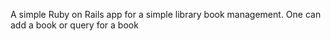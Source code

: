 A simple Ruby on Rails app for a simple library book management. One can add a book or query for a book



